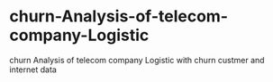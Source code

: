 # churn-Analysis-of-telecom-company-Logistic
churn Analysis of  telecom company Logistic with churn custmer and internet data
